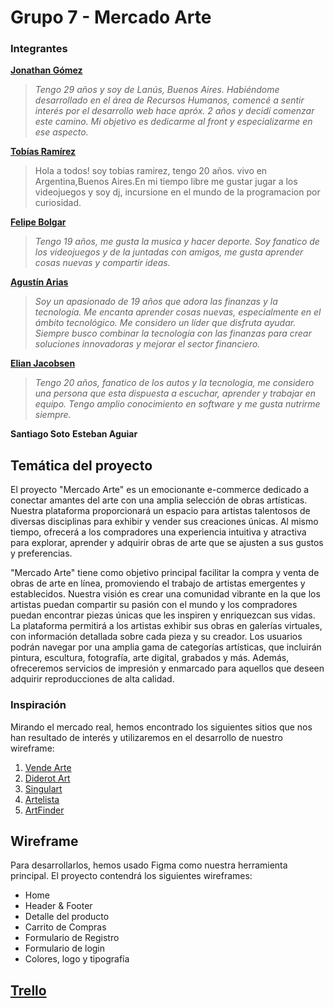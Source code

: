 # Grupo 7 - Mercado Arte

### Integrantes
**[Jonathan Gómez](https://www.linkedin.com/in/gomezjonathanwd/)**
> _Tengo 29 años y soy de Lanús, Buenos Aires. Habiéndome desarrollado en el área de Recursos Humanos, comencé a sentir interés por el desarrollo web hace apróx. 2 años y decidí comenzar este camino. Mi objetivo es dedicarme al front y especializarme en ese aspecto._
>
**[Tobías Ramírez](https://www.linkedin.com/in/tobias-ramirez-026863277/)**
>Hola a todos! soy tobias ramirez, tengo 20 años. vivo en Argentina,Buenos Aires.En mi tiempo libre me gustar jugar a los videojuegos y soy dj, incursione en el mundo de la programacion por curiosidad. 

**[Felipe Bolgar](https://www.linkedin.com/in/felipe-bolgar-b08648285/)**
>_Tengo 19 años, me gusta la musica y hacer deporte. Soy fanatico de los videojuegos y de la juntadas con amigos, me gusta aprender cosas nuevas y compartir ideas._
>
**[Agustín Arias](https://www.linkedin.com/in/agustinariaz/)**
>_Soy un apasionado de 19 años que adora las finanzas y la tecnología. Me encanta aprender cosas nuevas, especialmente en el ámbito tecnológico. Me considero un líder que disfruta ayudar. Siempre busco combinar la tecnología con las finanzas para crear soluciones innovadoras y mejorar el sector financiero._
>
**[Elian Jacobsen](https://www.linkedin.com/in/elian-jacobsen-96a74a263/)**
>_Tengo 20 años, fanatico de los autos y la tecnologia, me considero una persona que esta dispuesta a escuchar, aprender y trabajar en equipo. Tengo amplio conocimiento en  software y me gusta nutrirme siempre._
>
**Santiago Soto**
**Esteban Aguiar**

## Temática del proyecto
El proyecto "Mercado Arte" es un emocionante e-commerce dedicado a conectar amantes del arte con una amplia selección de obras artísticas. Nuestra plataforma proporcionará un espacio para artistas talentosos de diversas disciplinas para exhibir y vender sus creaciones únicas. Al mismo tiempo, ofrecerá a los compradores una experiencia intuitiva y atractiva para explorar, aprender y adquirir obras de arte que se ajusten a sus gustos y preferencias.

"Mercado Arte" tiene como objetivo principal facilitar la compra y venta de obras de arte en línea, promoviendo el trabajo de artistas emergentes y establecidos. Nuestra visión es crear una comunidad vibrante en la que los artistas puedan compartir su pasión con el mundo y los compradores puedan encontrar piezas únicas que les inspiren y enriquezcan sus vidas.
La plataforma permitirá a los artistas exhibir sus obras en galerías virtuales, con información detallada sobre cada pieza y su creador. Los usuarios podrán navegar por una amplia gama de categorías artísticas, que incluirán pintura, escultura, fotografía, arte digital, grabados y más. Además, ofreceremos servicios de impresión y enmarcado para aquellos que deseen adquirir reproducciones de alta calidad.

### Inspiración
Mirando el mercado real, hemos encontrado los siguientes sitios que nos han resultado de interés y utilizaremos en el desarrollo de nuestro wireframe:
1. [Vende Arte](https://ventadearte.com.ar/)
2. [Diderot Art](https://www.diderot.art/)
3. [Singulart](https://www.singulart.com/es/)
4. [Artelista](https://www.artelista.com/)
5. [ArtFinder](https://www.artfinder.com/#/)


## Wireframe
Para desarrollarlos, hemos usado Figma como nuestra herramienta principal. El proyecto contendrá los siguientes wireframes:
* Home
* Header & Footer
* Detalle del producto
* Carrito de Compras
* Formulario de Registro
* Formulario de login
* Colores, logo y tipografía


## [Trello](https://trello.com/b/aXoa0MKB/dh-working)
